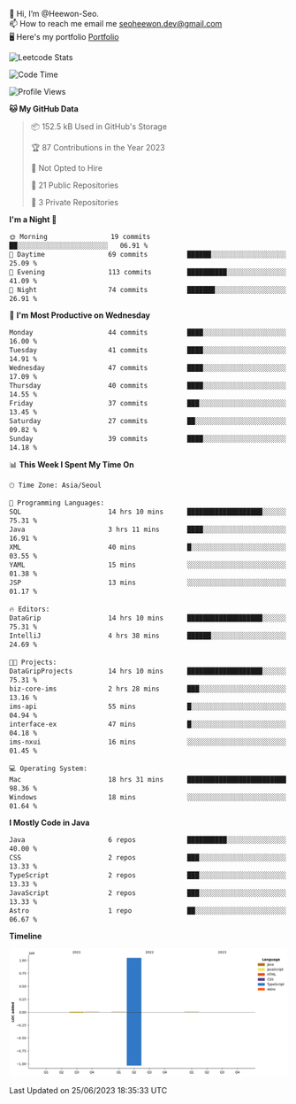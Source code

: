👋 Hi, I’m @Heewon-Seo.  
📫 How to reach me email me seoheewon.dev@gmail.com   
🖥 Here's my portfolio [Portfolio](https://haileynotes.notion.site/HEEWON-SEO-f98fe97412ee4a6a94fd24fe6832f84c)

![Leetcode Stats](https://leetcode.card.workers.dev/?username=Heewon-Seo)

 <!--START_SECTION:waka-->
![Code Time](http://img.shields.io/badge/Code%20Time-564%20hrs%2015%20mins-blue)

![Profile Views](http://img.shields.io/badge/Profile%20Views-0-blue)

**🐱 My GitHub Data** 

> 📦 152.5 kB Used in GitHub's Storage 
 > 
> 🏆 87 Contributions in the Year 2023
 > 
> 🚫 Not Opted to Hire
 > 
> 📜 21 Public Repositories 
 > 
> 🔑 3 Private Repositories 
 > 
**I'm a Night 🦉** 

```text
🌞 Morning                19 commits          ██░░░░░░░░░░░░░░░░░░░░░░░   06.91 % 
🌆 Daytime                69 commits          ██████░░░░░░░░░░░░░░░░░░░   25.09 % 
🌃 Evening                113 commits         ██████████░░░░░░░░░░░░░░░   41.09 % 
🌙 Night                  74 commits          ███████░░░░░░░░░░░░░░░░░░   26.91 % 
```
📅 **I'm Most Productive on Wednesday** 

```text
Monday                   44 commits          ████░░░░░░░░░░░░░░░░░░░░░   16.00 % 
Tuesday                  41 commits          ████░░░░░░░░░░░░░░░░░░░░░   14.91 % 
Wednesday                47 commits          ████░░░░░░░░░░░░░░░░░░░░░   17.09 % 
Thursday                 40 commits          ████░░░░░░░░░░░░░░░░░░░░░   14.55 % 
Friday                   37 commits          ███░░░░░░░░░░░░░░░░░░░░░░   13.45 % 
Saturday                 27 commits          ██░░░░░░░░░░░░░░░░░░░░░░░   09.82 % 
Sunday                   39 commits          ████░░░░░░░░░░░░░░░░░░░░░   14.18 % 
```


📊 **This Week I Spent My Time On** 

```text
🕑︎ Time Zone: Asia/Seoul

💬 Programming Languages: 
SQL                      14 hrs 10 mins      ███████████████████░░░░░░   75.31 % 
Java                     3 hrs 11 mins       ████░░░░░░░░░░░░░░░░░░░░░   16.91 % 
XML                      40 mins             █░░░░░░░░░░░░░░░░░░░░░░░░   03.55 % 
YAML                     15 mins             ░░░░░░░░░░░░░░░░░░░░░░░░░   01.38 % 
JSP                      13 mins             ░░░░░░░░░░░░░░░░░░░░░░░░░   01.17 % 

🔥 Editors: 
DataGrip                 14 hrs 10 mins      ███████████████████░░░░░░   75.31 % 
IntelliJ                 4 hrs 38 mins       ██████░░░░░░░░░░░░░░░░░░░   24.69 % 

🐱‍💻 Projects: 
DataGripProjects         14 hrs 10 mins      ███████████████████░░░░░░   75.31 % 
biz-core-ims             2 hrs 28 mins       ███░░░░░░░░░░░░░░░░░░░░░░   13.16 % 
ims-api                  55 mins             █░░░░░░░░░░░░░░░░░░░░░░░░   04.94 % 
interface-ex             47 mins             █░░░░░░░░░░░░░░░░░░░░░░░░   04.18 % 
ims-nxui                 16 mins             ░░░░░░░░░░░░░░░░░░░░░░░░░   01.45 % 

💻 Operating System: 
Mac                      18 hrs 31 mins      █████████████████████████   98.36 % 
Windows                  18 mins             ░░░░░░░░░░░░░░░░░░░░░░░░░   01.64 % 
```

**I Mostly Code in Java** 

```text
Java                     6 repos             ██████████░░░░░░░░░░░░░░░   40.00 % 
CSS                      2 repos             ███░░░░░░░░░░░░░░░░░░░░░░   13.33 % 
TypeScript               2 repos             ███░░░░░░░░░░░░░░░░░░░░░░   13.33 % 
JavaScript               2 repos             ███░░░░░░░░░░░░░░░░░░░░░░   13.33 % 
Astro                    1 repo              ██░░░░░░░░░░░░░░░░░░░░░░░   06.67 % 
```



**Timeline**

![Lines of Code chart](https://raw.githubusercontent.com/Heewon-Seo/Heewon-Seo/main/assets/bar_graph.png)


 Last Updated on 25/06/2023 18:35:33 UTC
<!--END_SECTION:waka-->

